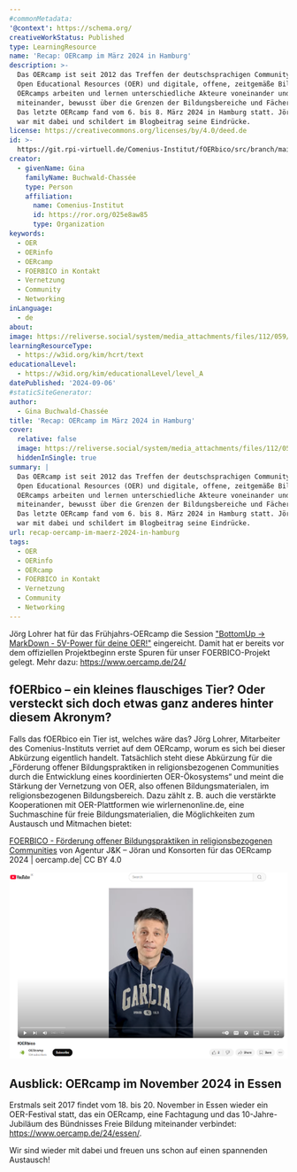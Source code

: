 ```yaml
---
#commonMetadata:
'@context': https://schema.org/
creativeWorkStatus: Published
type: LearningResource
name: 'Recap: OERcamp im März 2024 in Hamburg'
description: >-
  Das OERcamp ist seit 2012 das Treffen der deutschsprachigen Community rund um
  Open Educational Resources (OER) und digitale, offene, zeitgemäße Bildung. Bei
  OERcamps arbeiten und lernen unterschiedliche Akteure voneinander und
  miteinander, bewusst über die Grenzen der Bildungsbereiche und Fächer hinaus.
  Das letzte OERcamp fand vom 6. bis 8. März 2024 in Hamburg statt. Jörg Lohrer aus dem FOERBICO-Team
  war mit dabei und schildert im Blogbeitrag seine Eindrücke.
license: https://creativecommons.org/licenses/by/4.0/deed.de
id: >-
  https://git.rpi-virtuell.de/Comenius-Institut/fOERbico/src/branch/main/Blog/2024-09-06-OERcamp-Hamburg.md
creator:
  - givenName: Gina
    familyName: Buchwald-Chassée
    type: Person
    affiliation:
      name: Comenius-Institut
      id: https://ror.org/025e8aw85
      type: Organization
keywords:
  - OER
  - OERinfo
  - OERcamp
  - FOERBICO in Kontakt
  - Vernetzung
  - Community
  - Networking
inLanguage:
  - de
about:
image: https://reliverse.social/system/media_attachments/files/112/059/720/799/740/387/original/accb7c731fbf765f.jpg
learningResourceType:
  - https://w3id.org/kim/hcrt/text
educationalLevel:
  - https://w3id.org/kim/educationalLevel/level_A
datePublished: '2024-09-06'
#staticSiteGenerator:
author:
  - Gina Buchwald-Chassée
title: 'Recap: OERcamp im März 2024 in Hamburg'
cover:
  relative: false
  image: https://reliverse.social/system/media_attachments/files/112/059/720/799/740/387/original/accb7c731fbf765f.jpg
  hiddenInSingle: true
summary: |
  Das OERcamp ist seit 2012 das Treffen der deutschsprachigen Community rund um
  Open Educational Resources (OER) und digitale, offene, zeitgemäße Bildung. Bei
  OERcamps arbeiten und lernen unterschiedliche Akteure voneinander und
  miteinander, bewusst über die Grenzen der Bildungsbereiche und Fächer hinaus.
  Das letzte OERcamp fand vom 6. bis 8. März 2024 in Hamburg statt. Jörg Lohrer aus dem FOERBICO-Team
  war mit dabei und schildert im Blogbeitrag seine Eindrücke.
url: recap-oercamp-im-maerz-2024-in-hamburg
tags:
  - OER
  - OERinfo
  - OERcamp
  - FOERBICO in Kontakt
  - Vernetzung
  - Community
  - Networking
---
```


Jörg Lohrer hat für das Frühjahrs-OERcamp die Session ["BottomUp -> MarkDown - 5V-Power für deine OER!"](https://joerg-lohrer.de/2024/03/05/bottomup-markdown.html/) eingereicht. Damit hat er bereits vor dem offiziellen Projektbeginn erste Spuren für unser FOERBICO-Projekt gelegt. Mehr dazu: https://www.oercamp.de/24/

## fOERbico – ein kleines flauschiges Tier? Oder versteckt sich doch etwas ganz anderes hinter diesem Akronym?

Falls das fOERbico ein Tier ist, welches wäre das? Jörg Lohrer, Mitarbeiter des Comenius-Instituts verriet auf dem OERcamp, worum es sich bei dieser Abkürzung eigentlich handelt. Tatsächlich steht diese Abkürzung für die „Förderung offener Bildungspraktiken in religionsbezogenen Communities durch die Entwicklung eines koordinierten OER-Ökosystems“ und meint die Stärkung der Vernetzung von OER, also offenen Bildungsmaterialen, im religionsbezogenen Bildungsbereich. Dazu zählt z. B. auch die verstärkte Kooperationen mit OER-Plattformen wie wirlernenonline.de, eine Suchmaschine für freie Bildungsmaterialien, die Möglichkeiten zum Austausch und Mitmachen bietet:

[FOERBICO - Förderung offener Bildungspraktiken in religionsbezogenen Communities](https://www.oercamp.de/24/video/foerbico/) von Agentur J&K – Jöran und Konsorten für das OERcamp 2024 | oercamp.de| CC BY 4.0

[![Projektvorstellung FOERBICO](foerbico-projektvorstellung-vorschau.png)](https://youtu.be/cLyYPoLRr3s "„fOERbico“ von Agentur J&K – Jöran und Konsorten für das OERcamp 2024 | oercamp.de| CC BY 4.0")

## Ausblick: OERcamp im November 2024 in Essen
Erstmals seit 2017 findet vom 18. bis 20. November in Essen wieder ein OER-Festival statt, das ein OERcamp, eine Fachtagung und das 10-Jahre-Jubiläum des Bündnisses Freie Bildung miteinander verbindet: https://www.oercamp.de/24/essen/.

Wir sind wieder mit dabei und freuen uns schon auf einen spannenden Austausch!
